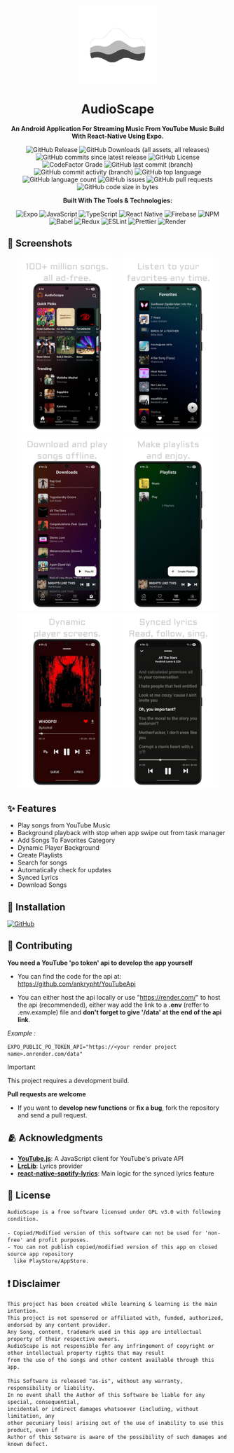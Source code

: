<div align="center">
    <img src="./assets/images/transparent-icon.png" width="180" height="180" style="display: block; margin: 0 auto"/>
    <h1>AudioScape</h1>

**An Android Application For Streaming Music From YouTube Music Build With React-Native Using Expo.**

![GitHub Release](https://img.shields.io/github/v/release/ankrypht/AudioScape?label=Latest%20Release&logo=github&logoColor=white)
![GitHub Downloads (all assets, all releases)](https://img.shields.io/github/downloads/ankrypht/AudioScape/total?label=Downloads&logo=refinedgithub&logoColor=white)
![GitHub commits since latest release](https://img.shields.io/github/commits-since/ankrypht/AudioScape/latest)
![GitHub License](https://img.shields.io/github/license/ankrypht/AudioScape?label=License&logo=gnu&logoColor=white)
![CodeFactor Grade](https://img.shields.io/codefactor/grade/github/ankrypht/AudioScape?label=Code%20Quality&logo=codefactor&logoColor=white)
![GitHub last commit (branch)](https://img.shields.io/github/last-commit/ankrypht/AudioScape/main?label=Last%20Commit&logo=Git&logoColor=white)
![GitHub commit activity (branch)](https://img.shields.io/github/commit-activity/t/ankrypht/AudioScape?label=Total%20Commits)
![GitHub top language](https://img.shields.io/github/languages/top/ankrypht/AudioScape?label=TypeScript&logo=typescript&logoColor=white)
![GitHub language count](https://img.shields.io/github/languages/count/ankrypht/AudioScape?label=Languages%20Used)
![GitHub issues](https://img.shields.io/github/issues/ankrypht/AudioScape?label=Issues)
![GitHub pull requests](https://img.shields.io/github/issues-pr/ankrypht/AudioScape?label=Pull%20Requests)
![GitHub code size in bytes](https://img.shields.io/github/languages/code-size/ankrypht/AudioScape?label=Code%20Size)

**Built With The Tools & Technologies:**

![Expo](https://img.shields.io/badge/Expo-1C2024?logo=expo&logoColor=white)
![JavaScript](https://img.shields.io/badge/JavaScript-F7DF1E?logo=javascript&logoColor=black)
![TypeScript](https://img.shields.io/badge/TypeScript-3178C6?logo=typescript&logoColor=white)
![React Native](https://img.shields.io/badge/React_Native-61DAFB?logo=react&logoColor=black)
![Firebase](https://img.shields.io/badge/Firebase-DD2C0D?logo=firebase&logoColor=white)
![NPM](https://img.shields.io/badge/NPM-CB3837?logo=npm&logoColor=white)
![Babel](https://img.shields.io/badge/Babel-F9DC3E?logo=babel&logoColor=black)
![Redux](https://img.shields.io/badge/Redux-764ABC?logo=redux&logoColor=white)
![ESLint](https://img.shields.io/badge/ESLint-4B32C3?logo=eslint&logoColor=white)
![Prettier](https://img.shields.io/badge/Prettier-F7B93E?logo=prettier&logoColor=black)
![Render](https://img.shields.io/badge/Render-000000?logo=render&logoColor=white)

</div>

## 📱 Screenshots

<div align="center">
   <img src="./assets/images/screenshot-1.png" width="45%" />
   <img src="./assets/images/screenshot-2.png" width="45%" />
   <img src="./assets/images/screenshot-3.png" width="45%" />
   <img src="./assets/images/screenshot-4.png" width="45%" />
   <img src="./assets/images/screenshot-5.png" width="45%" />
   <img src="./assets/images/screenshot-6.png" width="45%" />
</div>

## ✨ Features

- Play songs from YouTube Music
- Background playback with stop when app swipe out from task manager
- Add Songs To Favorites Category
- Dynamic Player Background
- Create Playlists
- Search for songs
- Automatically check for updates
- Synced Lyrics
- Download Songs

## 📲 Installation

[<img src="./assets/images/getItGithub.png" alt="GitHub" height="80">](https://github.com/ankrypht/AudioScape/releases/latest)

## 🤝 Contributing

**You need a YouTube 'po token' api to develop the app yourself**

- You can find the code for the api at: https://github.com/ankrypht/YouTubeApi

- You can either host the api locally or use "https://render.com/" to host the api (recommended), either way add the link to a **.env** (reffer to .env.example) file and **don't forget to give '/data' at the end of the api link**.

_Example :_

```
EXPO_PUBLIC_PO_TOKEN_API="https://<your render project name>.onrender.com/data"
```
> [!IMPORTANT]
> This project requires a development build.

**Pull requests are welcome**

- If you want to **develop new functions** or **fix a bug**, fork the repository and send a pull request.

## 🫂 Acknowledgments

- [**YouTube.js**](https://github.com/LuanRT/YouTube.js): A JavaScript client for YouTube's private API
- [**LrcLib**](https://lrclib.net): Lyrics provider
- [**react-native-spotify-lyrics**](https://github.com/uragirii/react-native-spotify-lyrics): Main logic for the synced lyrics feature

## 📝 License

```
AudioScape is a free software licensed under GPL v3.0 with following condition.

- Copied/Modified version of this software can not be used for 'non-free' and profit purposes.
- You can not publish copied/modified version of this app on closed source app repository
  like PlayStore/AppStore.

```

## ❗ Disclaimer

```
This project has been created while learning & learning is the main intention.
This project is not sponsored or affiliated with, funded, authorized, endorsed by any content provider.
Any Song, content, trademark used in this app are intellectual property of their respective owners.
AudioScape is not responsible for any infringement of copyright or other intellectual property rights that may result
from the use of the songs and other content available through this app.

This Software is released "as-is", without any warranty, responsibility or liability.
In no event shall the Author of this Software be liable for any special, consequential,
incidental or indirect damages whatsoever (including, without limitation, any
other pecuniary loss) arising out of the use of inability to use this product, even if
Author of this Sotware is aware of the possibility of such damages and known defect.
```
